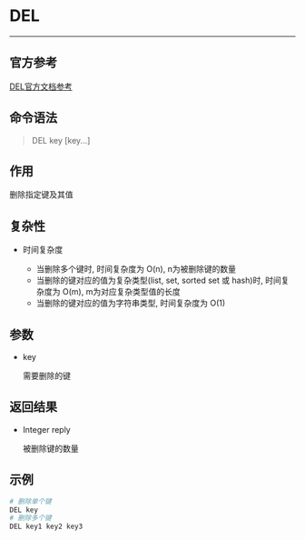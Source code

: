 # DEL

---

## 官方参考

[DEL官方文档参考](https://redis.io/commands/del/)

## 命令语法

> DEL key [key...]

## 作用

删除指定键及其值

## 复杂性

- 时间复杂度

  - 当删除多个键时, 时间复杂度为 O(n), n为被删除键的数量
  - 当删除的键对应的值为复杂类型(list, set, sorted set 或 hash)时, 时间复杂度为 O(m), m为对应复杂类型值的长度
  - 当删除的键对应的值为字符串类型, 时间复杂度为 O(1)

## 参数

- key

  需要删除的键

## 返回结果

- Integer reply
  
  被删除键的数量

## 示例

```bash
# 删除单个键
DEL key
# 删除多个键
DEL key1 key2 key3
```